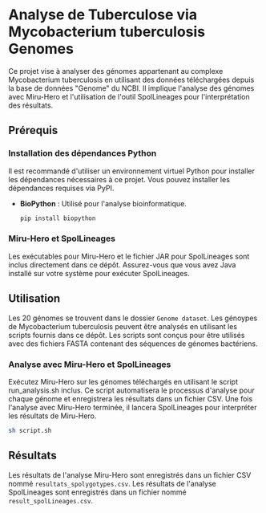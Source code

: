 # Analyse de Tuberculose via Mycobacterium tuberculosis Genomes

Ce projet vise à analyser des génomes appartenant au complexe Mycobacterium tuberculosis en utilisant des données téléchargées depuis la base de données "Genome" du NCBI. Il implique l'analyse des génomes avec Miru-Hero et l'utilisation de l'outil SpolLineages pour l'interprétation des résultats.

## Prérequis

### Installation des dépendances Python

Il est recommandé d'utiliser un environnement virtuel Python pour installer les dépendances nécessaires à ce projet. Vous pouvez installer les dépendances requises via PyPI.

- **BioPython** : Utilisé pour l'analyse bioinformatique.
  ```sh
  pip install biopython

### Miru-Hero et SpolLineages
Les exécutables pour Miru-Hero et le fichier JAR pour SpolLineages sont inclus directement dans ce dépôt. Assurez-vous que vous avez Java installé sur votre système pour exécuter SpolLineages.

## Utilisation
Les 20 génomes se trouvent dans le dossier `Genome dataset`.
Les génoypes de Mycobacterium tuberculosis peuvent être analysés en utilisant les scripts fournis dans ce dépôt. Les scripts sont conçus pour être utilisés avec des fichiers FASTA contenant des séquences de génomes bactériens.

### Analyse avec Miru-Hero et SpolLineages
Exécutez Miru-Hero sur les génomes téléchargés en utilisant le script run_analysis.sh inclus. Ce script automatisera le processus d'analyse pour chaque génome et enregistrera les résultats dans un fichier CSV.
Une fois l'analyse avec Miru-Hero terminée, il lancera SpolLineages pour interpréter les résultats de Miru-Hero.
```sh
sh script.sh
```

## Résultats
Les résultats de l'analyse Miru-Hero sont enregistrés dans un fichier CSV nommé `resultats_spolygotypes.csv`.
Les résultats de l'analyse SpolLineages sont enregistrés dans un fichier nommé `result_spolLineages.csv`.



